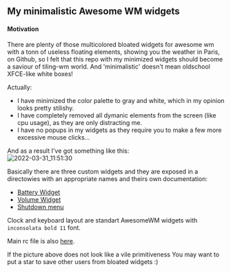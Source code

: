 ## My minimalistic Awesome WM widgets

#### Motivation
There are plenty of those multicolored bloated widgets for awesome wm with a tonn of useless floating elements, showing you the weather in Paris, on Github, so I felt that this repo with my minimized widgets should become a saviour of tiling-wm world. And 'minimalistic' doesn't mean oldschool XFCE-like white boxes!  

Actually: 
- I have minimized the color palette to gray and white, which in my opinion looks pretty stilishy.
- I have completely removed all dymanic elements from the screen (like cpu usage), as they are only distracting me.
- I have no popups in my widgets as they require you to make a few more excessive mouse clicks...

And as a result I've got something like this:  
![2022-03-31_11:51:30](https://user-images.githubusercontent.com/72746829/161699527-891f84ec-8c01-4857-bd89-b5ed3aeb8775.png)


Basically there are three custom widgets and they are exposed in a directowies with an appropriate names and theirs own documentation:
- [Battery Widget](https://github.com/slamko/mini-awesome-wm/tree/master/battery)
- [Volume Widget](https://github.com/slamko/mini-awesome-wm/tree/master/volume)
- [Shutdown menu](https://github.com/slamko/mini-awesome-wm/tree/master/shutdown)

Clock and keyboard layout are standart AwesomeWM widgets with ```inconsolata bold 11``` font.

Main rc file is also [here](https://github.com/slamko/mini-awesome-wm/blob/master/rc.lua).

If the picture above does not look like a vile primitiveness You may want to put a star to save other users from bloated widgets :)

